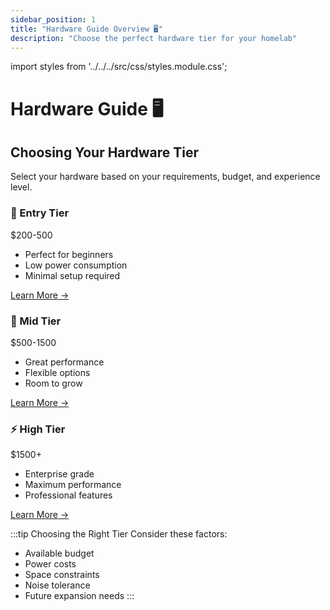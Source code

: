 ```yaml
---
sidebar_position: 1
title: "Hardware Guide Overview 🖥️"
description: "Choose the perfect hardware tier for your homelab"
---
```


import styles from '../../../src/css/styles.module.css';

# Hardware Guide 🖥️

## Choosing Your Hardware Tier

Select your hardware based on your requirements, budget, and experience level.

<div className={styles.gridContainer}>
  <div className={styles.card}>
    <h3>🌱 Entry Tier</h3>
    <p>$200-500</p>
    <ul>
      <li>Perfect for beginners</li>
      <li>Low power consumption</li>
      <li>Minimal setup required</li>
    </ul>
    <a href="tier-entry">Learn More →</a>
  </div>

  <div className={styles.card}>
    <h3>🚀 Mid Tier</h3>
    <p>$500-1500</p>
    <ul>
      <li>Great performance</li>
      <li>Flexible options</li>
      <li>Room to grow</li>
    </ul>
    <a href="tier-mid">Learn More →</a>
  </div>

  <div className={styles.card}>
    <h3>⚡ High Tier</h3>
    <p>$1500+</p>
    <ul>
      <li>Enterprise grade</li>
      <li>Maximum performance</li>
      <li>Professional features</li>
    </ul>
    <a href="tier-high">Learn More →</a>
  </div>
</div>

:::tip Choosing the Right Tier
Consider these factors:
- Available budget
- Power costs
- Space constraints
- Noise tolerance
- Future expansion needs
:::
